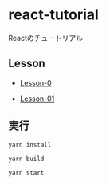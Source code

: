 # react-tutorial

Reactのチュートリアル

## Lesson

- [Lesson-0](https://github.com/NwHub/react-tutorial/tree/lesson-0)

- [Lesson-01](https://github.com/NwHub/react-tutorial/tree/lesson-01)

## 実行

``` shell
yarn install
```

``` shell
yarn build
```

``` shell
yarn start
```
